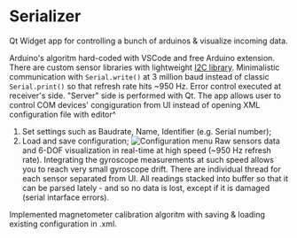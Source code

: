 # Serializer
Qt Widget app for controlling a bunch of arduinos &amp; visualize incoming data.

Arduino's algoritm hard-coded with VSCode and free Arduino extension. There are custom sensor libraries with lightweight [I2C library](http://dsscircuits.com/articles/arduino-i2c-master-library). Minimalistic communication with `Serial.write()` at 3 million baud instead of classic `Serial.print()` so that refresh rate hits ~950 Hz. Error control executed at receiver's side.
"Server" side is performed with Qt. The app allows user to control COM devices' congiguration from UI instead of opening XML configuration file with editor^
1. Set settings such as Baudrate, Name, Identifier (e.g. Serial number);
2. Load and save configuration;
![Configuration menu](https://github.com/Rukakuka/Serializer/blob/master/img/config_example.PNG)
Raw sensors data and 6-DOF visualization in real-time at high speed (~950 Hz refresh rate). Integrating the gyroscope measurements at such speed allows you to reach very small gyroscope drift. There are individual thread for each sensor separated from UI. All readings stacked into buffer so that it can be parsed lately - and so no data is lost, except if it is damaged (serial intarface errors).

Implemented magnetometer calibration algoritm with saving & loading existing configuration in .xml.
